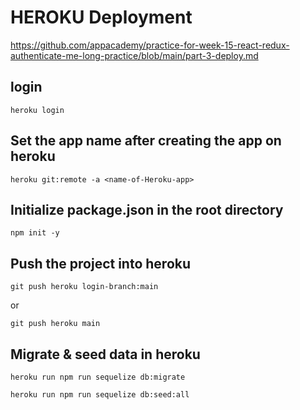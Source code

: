 # HEROKU Deployment

https://github.com/appacademy/practice-for-week-15-react-redux-authenticate-me-long-practice/blob/main/part-3-deploy.md

## login

```
heroku login
```

## Set the app name after creating the app on heroku

```
heroku git:remote -a <name-of-Heroku-app>
```

## Initialize package.json in the root directory

```
npm init -y
```

## Push the project into heroku

```
git push heroku login-branch:main
```

or

```
git push heroku main
```

## Migrate & seed data in heroku

```
heroku run npm run sequelize db:migrate
```

```
heroku run npm run sequelize db:seed:all

```
